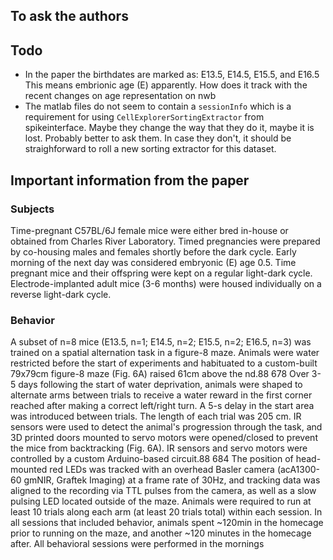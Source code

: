 
## To ask the authors

## Todo
* In the paper the birthdates are marked as: E13.5, E14.5, E15.5, and E16.5
This means embrionic age (E) apparently. How does it track with the recent changes on age representation on nwb
* The matlab files do not seem to contain a `sessionInfo` which is a requirement for using `CellExplorerSortingExtractor` from spikeinterface. Maybe they change the way that they do it, maybe it is lost. Probably better to ask them. In case they don't, it should be straighforward to roll a new
sorting extractor for this dataset.

## Important information from the paper

### Subjects
Time-pregnant C57BL/6J female mice 
were either bred in-house or obtained from Charles River Laboratory. Timed pregnancies were
prepared by co-housing males and females shortly before the dark cycle. Early morning of the
next day was considered embryonic (E) age 0.5. Time pregnant mice and their offspring were
kept on a regular light-dark cycle. Electrode-implanted adult mice (3-6 months) were housed
individually on a reverse light-dark cycle. 

### Behavior
A subset of n=8 mice (E13.5, n=1; E14.5, n=2; E15.5, n=2; E16.5, n=3) was trained on a spatial
alternation task in a figure-8 maze. Animals were water restricted before the start of experiments
and habituated to a custom-built 79x79cm figure-8 maze (Fig. 6A) raised 61cm above the
nd.88 678 Over 3-5 days following the start of water deprivation, animals were shaped to
alternate arms between trials to receive a water reward in the first corner reached after making a
correct left/right turn. A 5-s delay in the start area was introduced between trials. The length of
each trial was 205 cm. IR sensors were used to detect the animal's progression through the task,
and 3D printed doors mounted to servo motors were opened/closed to prevent the mice from
backtracking (Fig. 6A). IR sensors and servo motors were controlled by a custom Arduino-based
circuit.88 684 The position of head-mounted red LEDs was tracked with an overhead Basler camera
(acA1300-60 gmNIR, Graftek Imaging) at a frame rate of 30Hz, and tracking data was aligned to
the recording via TTL pulses from the camera, as well as a slow pulsing LED located outside of
the maze. Animals were required to run at least 10 trials along each arm (at least 20 trials total)
within each session. In all sessions that included behavior, animals spent ~120min in the
homecage prior to running on the maze, and another ~120 minutes in the homecage after. All
behavioral sessions were performed in the mornings